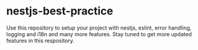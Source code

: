 # nestjs-best-practice
Use this repository to setup your project with nestjs, eslint, error handling, logging and i18n and many more features. Stay tuned to get more updated features in this respository.
